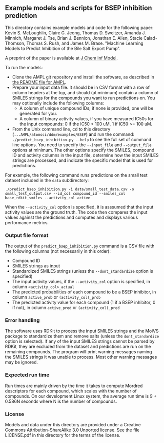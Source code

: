 ## Example models and scripts for BSEP inhibition prediction

This directory contains example models and code for the following paper:
Kevin S. McLoughlin, Claire G. Jeong, Thomas D. Sweitzer, Amanda J. Minnich,
Margaret J. Tse, Brian J. Bennion, Jonathan E. Allen, Stacie Calad-Thomson, Thomas S. Rush, and James M. Brase.
"Machine Learning Models to Predict Inhibition of the Bile Salt Export Pump".

A preprint of the paper is available at [J Chem Inf Model](https://pubmed.ncbi.nlm.nih.gov/33502191/).

To run the models:

- Clone the AMPL git repository and install the software, as described 
in [the README file for AMPL](https://github.com/ATOMScience-org/AMPL/blob/master/README.md).
- Prepare your input data file. It should be in CSV format with a row of column headers at the top, and should (at minimum)
contain a column of SMILES strings for the compounds you want to run predictions on. You may optionally include the following columns:
  - A column of unique compound IDs; if none is provided, one will be generated for you. 
  - A column of binary activity values, if you have measured IC50s for the input compounds: 0 if the IC50 < 100 uM, 1 if IC50 >= 100 uM.
- From the Unix command line, cd to this directory (`...AMPL/atomsci/ddm/examples/BSEP`) and run the command:
`./predict_bsep_inhibition.py --help`
to see the full set of command line options. You need to specify the `--input_file` and `--output_file` options at minimum. The other options
specify the SMILES, compound ID and activity columns in the input file, determine how the input SMILES strings are processed, and
indicate the specific model that is used for predictions.

For example, the following command runs predictions on the small test dataset included in the `data` subdirectory:

`./predict_bsep_inhibition.py -i data/small_test_data.csv -o small_test_output.csv --id_col compound_id --smiles_col base_rdkit_smiles --activity_col active`

When the `--activity_col` option is specified, it is asssumed that the input activity values are the ground truth. The code then compares the input values
against the predictions and computes and displays various performance metrics.

### Output file format
The output of the `predict_bsep_inhibition.py` command is a CSV file with the following columns (not necessarily in this order):
- Compound ID
- SMILES strings as input
- Standardized SMILES strings (unless the `--dont_standardize` option is specified)
- The input activity values, if the `--activity_col` option is specified, in column `<activity_col>_actual`
- The predicted probabilities of each compound to be a BSEP inhibitor, in column `active_prob` or `(activity_col)_prob`
- The predicted activity value for each compound (1 if a BSEP inhibitor, 0 if not), in column `active_pred` or `(activity_col)_pred`

### Error handling
The software uses RDKit to process the input SMILES strings and the MolVS package to standardize them and remove salts (unless the 
`dont_standardize` option is selected). If any of the input SMILES strings cannot be parsed by RDKit, they are excluded from the dataset
and predictions are run on the remaining compounds. The program will print warning messages naming the SMILES strings it was unable
to process. Most other warning messages may be ignored.

### Expected run time
Run times are mainly driven by the time it takes to compute Mordred descriptors for each compound, which scales with the number of 
compounds. On our development Linux system, the average run time is 9 + 0.586N seconds where N is the number of compounds.

### License
Models and data under this directory are provided under a Creative Commons Attribution-ShareAlike 3.0 Unported license. See the file
LICENSE.pdf in this directory for the terms of the license.
